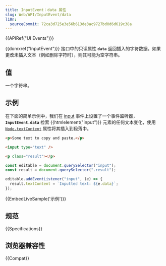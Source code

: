 ```yaml
---
title: InputEvent：data 属性
slug: Web/API/InputEvent/data
l10n:
  sourceCommit: 72ca3d725e3e56b613de3ac9727bd0d6d619c38a
---
```


{{APIRef("UI Events")}}

{{domxref("InputEvent")}} 接口中的只读属性 **`data`** 返回插入的字符数据。如果更改未插入文本（例如删除字符时），则其可能为空字符串。

## 值

一个字符串。

## 示例

在下面的简单示例中，我们在 [input](/zh-CN/docs/Web/API/Element/input_event) 事件上设置了一个事件监听器，**`InputEvent.data`** 检索 {{htmlelement("input")}} 元素的任何文本变化，使用 [`Node.textContent`](/zh-CN/docs/Web/API/Node/textContent) 属性将其插入到段落中。

```html
<p>Some text to copy and paste.</p>

<input type="text" />

<p class="result"></p>
```

```js
const editable = document.querySelector("input");
const result = document.querySelector(".result");

editable.addEventListener("input", (e) => {
  result.textContent = `Inputted text: ${e.data}`;
});
```

{{EmbedLiveSample('示例')}}

## 规范

{{Specifications}}

## 浏览器兼容性

{{Compat}}
